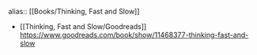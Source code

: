 alias:: [[Books/Thinking, Fast and Slow]]

- [[Thinking, Fast and Slow/Goodreads]]  https://www.goodreads.com/book/show/11468377-thinking-fast-and-slow